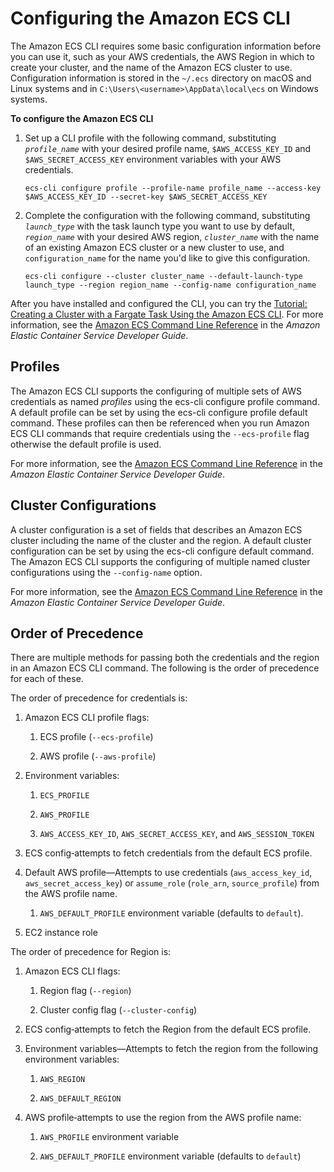 # Configuring the Amazon ECS CLI<a name="ECS_CLI_Configuration"></a>

The Amazon ECS CLI requires some basic configuration information before you can use it, such as your AWS credentials, the AWS Region in which to create your cluster, and the name of the Amazon ECS cluster to use\. Configuration information is stored in the `~/.ecs` directory on macOS and Linux systems and in `C:\Users\<username>\AppData\local\ecs` on Windows systems\.

**To configure the Amazon ECS CLI**

1. Set up a CLI profile with the following command, substituting *`profile_name`* with your desired profile name, `$AWS_ACCESS_KEY_ID` and `$AWS_SECRET_ACCESS_KEY` environment variables with your AWS credentials\.

   ```
   ecs-cli configure profile --profile-name profile_name --access-key $AWS_ACCESS_KEY_ID --secret-key $AWS_SECRET_ACCESS_KEY
   ```

1. Complete the configuration with the following command, substituting *`launch_type`* with the task launch type you want to use by default, *`region_name`* with your desired AWS region, *`cluster_name`* with the name of an existing Amazon ECS cluster or a new cluster to use, and `configuration_name` for the name you'd like to give this configuration\.

   ```
   ecs-cli configure --cluster cluster_name --default-launch-type launch_type --region region_name --config-name configuration_name
   ```

After you have installed and configured the CLI, you can try the [Tutorial: Creating a Cluster with a Fargate Task Using the Amazon ECS CLI](ecs-cli-tutorial-fargate.md)\. For more information, see the [Amazon ECS Command Line Reference](https://docs.aws.amazon.com/AmazonECS/latest/developerguide/ECS_CLI_reference.html) in the *Amazon Elastic Container Service Developer Guide*\.

## Profiles<a name="ECS_CLI_profiles"></a>

The Amazon ECS CLI supports the configuring of multiple sets of AWS credentials as named *profiles* using the ecs\-cli configure profile command\. A default profile can be set by using the ecs\-cli configure profile default command\. These profiles can then be referenced when you run Amazon ECS CLI commands that require credentials using the `--ecs-profile` flag otherwise the default profile is used\.

For more information, see the [Amazon ECS Command Line Reference](https://docs.aws.amazon.com/AmazonECS/latest/developerguide/ECS_CLI_reference.html) in the *Amazon Elastic Container Service Developer Guide*\.

## Cluster Configurations<a name="ECS_CLI_cluster_configurations"></a>

A cluster configuration is a set of fields that describes an Amazon ECS cluster including the name of the cluster and the region\. A default cluster configuration can be set by using the ecs\-cli configure default command\. The Amazon ECS CLI supports the configuring of multiple named cluster configurations using the `--config-name` option\.

For more information, see the [Amazon ECS Command Line Reference](https://docs.aws.amazon.com/AmazonECS/latest/developerguide/ECS_CLI_reference.html) in the *Amazon Elastic Container Service Developer Guide*\.

## Order of Precedence<a name="ECS_CLI_order"></a>

There are multiple methods for passing both the credentials and the region in an Amazon ECS CLI command\. The following is the order of precedence for each of these\.

The order of precedence for credentials is:

1. Amazon ECS CLI profile flags:

   1. ECS profile \(`--ecs-profile`\)

   1. AWS profile \(`--aws-profile`\)

1. Environment variables:

   1. `ECS_PROFILE`

   1. `AWS_PROFILE`

   1. `AWS_ACCESS_KEY_ID`, `AWS_SECRET_ACCESS_KEY`, and `AWS_SESSION_TOKEN`

1. ECS config‐attempts to fetch credentials from the default ECS profile\.

1. Default AWS profile—Attempts to use credentials \(`aws_access_key_id`, `aws_secret_access_key`\) or `assume_role` \(`role_arn`, `source_profile`\) from the AWS profile name\.

   1. `AWS_DEFAULT_PROFILE` environment variable \(defaults to `default`\)\.

1. EC2 instance role

The order of precedence for Region is:

1. Amazon ECS CLI flags:

   1. Region flag \(`--region`\)

   1. Cluster config flag \(`--cluster-config`\)

1. ECS config‐attempts to fetch the Region from the default ECS profile\.

1. Environment variables—Attempts to fetch the region from the following environment variables:

   1. `AWS_REGION`

   1. `AWS_DEFAULT_REGION`

1. AWS profile‐attempts to use the region from the AWS profile name:

   1. `AWS_PROFILE` environment variable

   1. `AWS_DEFAULT_PROFILE` environment variable \(defaults to `default`\)